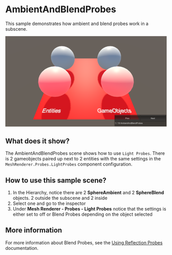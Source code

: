 # AmbientAndBlendProbes

This sample demonstrates how ambient and blend probes work in a subscene.

<img src="../../../../READMEimages/AmbientAndBlendProbes.png" width="600">

## What does it show?

The AmbientAndBlendProbes scene shows how to use `Light Probes`. There is 2 gameobjects paired up next to 2 entities with the same settings in the `MeshRenderer.Probes.LightProbes` component configuration.

## How to use this sample scene?

1. In the Hierarchy, notice there are 2 **SphereAmbient** and 2 **SphereBlend** objects. 2 outside the subscene and 2 inside
2. Select one and go to the inspector
3. Under **Mesh Renderer - Probes - Light Probes** notice that the settings is either set to off or Blend Probes depending on the object selected

## More information

For more information about Blend Probes, see the [Using Reflection Probes](https://docs.unity3d.com/Manual/UsingReflectionProbes.html) documentation.